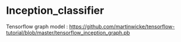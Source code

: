 # Inception_classifier

Tensorflow graph model : https://github.com/martinwicke/tensorflow-tutorial/blob/master/tensorflow_inception_graph.pb

